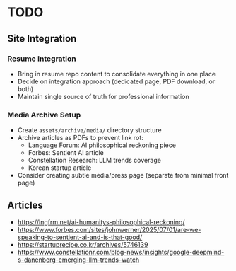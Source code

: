 # TODO

## Site Integration

### Resume Integration
- Bring in resume repo content to consolidate everything in one place
- Decide on integration approach (dedicated page, PDF download, or both)
- Maintain single source of truth for professional information

### Media Archive Setup
- Create `assets/archive/media/` directory structure
- Archive articles as PDFs to prevent link rot:
  - Language Forum: AI philosophical reckoning piece
  - Forbes: Sentient AI article
  - Constellation Research: LLM trends coverage
  - Korean startup article
- Consider creating subtle media/press page (separate from minimal front page)

## Articles

- https://lngfrm.net/ai-humanitys-philosophical-reckoning/
- https://www.forbes.com/sites/johnwerner/2025/07/01/are-we-speaking-to-sentient-ai-and-is-that-good/
- https://startuprecipe.co.kr/archives/5746139
- https://www.constellationr.com/blog-news/insights/google-deepmind-s-danenberg-emerging-llm-trends-watch
